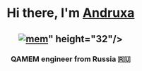 <h1 align="center">Hi there, I'm <a href="https://daniilshat.ru/" target="_blank">Andruxa</a> </h1>
<h2 align="center"> <a href="https://ibb.co/R4r8NWm"><img src="https://i.ibb.co/Z149SCP/mem.jpg" alt="mem" border="0"></a>" height="32"/> </h2>
<h3 align="center">QAMEM engineer from Russia 🇷🇺</h3>
